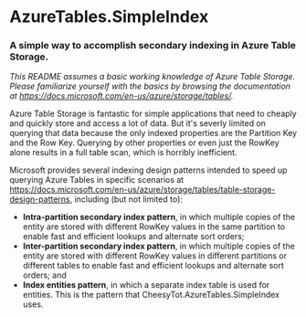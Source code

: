 # AzureTables.SimpleIndex
### A simple way to accomplish secondary indexing in Azure Table Storage.
*This README assumes a basic working knowledge of Azure Table Storage. Please familiarize yourself with the basics by browsing the documentation at https://docs.microsoft.com/en-us/azure/storage/tables/.*

Azure Table Storage is fantastic for simple applications that need to cheaply and quickly store and access a lot of data. But it's severly limited on querying that data because the only indexed properties are the Partition Key and the Row Key. Querying by other properties or even just the RowKey alone results in a full table scan, which is horribly inefficient.

Microsoft provides several indexing design patterns intended to speed up querying Azure Tables in specific scenarios at https://docs.microsoft.com/en-us/azure/storage/tables/table-storage-design-patterns, including (but not limited to):

* **Intra-partition secondary index pattern**, in which multiple copies of the entity are stored with different RowKey values in the same partition to enable fast and efficient lookups and alternate sort orders;
* **Inter-partition secondary index pattern**, in which multiple copies of the entity are stored with different RowKey values in different partitions or different tables to enable fast and efficient lookups and alternate sort orders; and
* **Index entities pattern**, in which a separate index table is used for entities. This is the pattern that CheesyTot.AzureTables.SimpleIndex uses.
